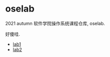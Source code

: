# oselab

2021 autumn 软件学院操作系统课程仓库, oselab.

好傻哇.

- [lab1](./lab1/README.md)
- [lab2](./lab2/fs12/README.md)

